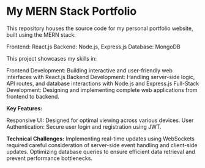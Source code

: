# My MERN Stack Portfolio

This repository houses the source code for my personal portfolio website, built using the MERN stack:

 Frontend: React.js
 Backend: Node.js, Express.js
 Database: MongoDB

This project showcases my skills in:

Frontend Development:  Building interactive and user-friendly web interfaces with React.js
Backend Development: Handling server-side logic, API routes, and database interactions with Node.js and Express.js
Full-Stack Development: Designing and implementing complete web applications from frontend to backend.

**Key Features:**

Responsive UI: Designed for optimal viewing across various devices.
User Authentication: Secure user login and registration using  JWT.

**Technical Challenges:**
 Implementing real-time updates using WebSockets required careful consideration of server-side event handling and client-side updates.
 Optimizing database queries to ensure efficient data retrieval and prevent performance bottlenecks.

 
